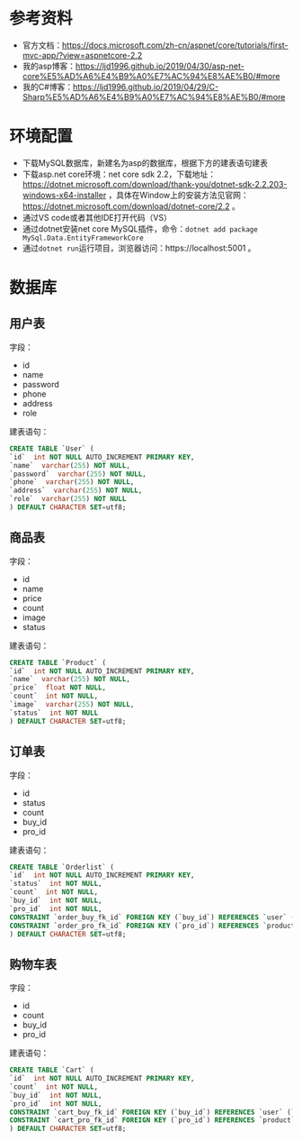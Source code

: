 # 参考资料

- 官方文档：https://docs.microsoft.com/zh-cn/aspnet/core/tutorials/first-mvc-app/?view=aspnetcore-2.2
- 我的asp博客：https://ljd1996.github.io/2019/04/30/asp-net-core%E5%AD%A6%E4%B9%A0%E7%AC%94%E8%AE%B0/#more
- 我的C#博客：https://ljd1996.github.io/2019/04/29/C-Sharp%E5%AD%A6%E4%B9%A0%E7%AC%94%E8%AE%B0/#more

# 环境配置

- 下载MySQL数据库，新建名为asp的数据库，根据下方的建表语句建表
- 下载asp.net core环境：net core sdk 2.2，下载地址：https://dotnet.microsoft.com/download/thank-you/dotnet-sdk-2.2.203-windows-x64-installer ，具体在Window上的安装方法见官网：https://dotnet.microsoft.com/download/dotnet-core/2.2 。
- 通过VS code或者其他IDE打开代码（VS）
- 通过dotnet安装net core MySQL插件，命令：`dotnet add package  MySql.Data.EntityFrameworkCore`
- 通过`dotnet run`运行项目，浏览器访问：https://localhost:5001 。

# 数据库

## 用户表

字段：

- id
- name
- password
- phone
- address
- role

建表语句：

```sql
CREATE TABLE `User` (
`id`  int NOT NULL AUTO_INCREMENT PRIMARY KEY,
`name`  varchar(255) NOT NULL,
`password`  varchar(255) NOT NULL,
`phone`  varchar(255) NOT NULL,
`address`  varchar(255) NOT NULL,
`role`  varchar(255) NOT NULL
) DEFAULT CHARACTER SET=utf8;
```

## 商品表

字段：

- id
- name
- price
- count
- image
- status

建表语句：

```sql
CREATE TABLE `Product` (
`id`  int NOT NULL AUTO_INCREMENT PRIMARY KEY,
`name`  varchar(255) NOT NULL,
`price`  float NOT NULL,
`count`  int NOT NULL,
`image`  varchar(255) NOT NULL,
`status`  int NOT NULL
) DEFAULT CHARACTER SET=utf8;
```

## 订单表

字段：

- id
- status
- count
- buy_id
- pro_id

建表语句：

```sql
CREATE TABLE `Orderlist` (
`id`  int NOT NULL AUTO_INCREMENT PRIMARY KEY,
`status`  int NOT NULL,
`count`  int NOT NULL,
`buy_id`  int NOT NULL,
`pro_id`  int NOT NULL,
CONSTRAINT `order_buy_fk_id` FOREIGN KEY (`buy_id`) REFERENCES `user` (`id`) ON DELETE CASCADE ON UPDATE CASCADE,
CONSTRAINT `order_pro_fk_id` FOREIGN KEY (`pro_id`) REFERENCES `product` (`id`) ON DELETE SET NULL ON UPDATE CASCADE
) DEFAULT CHARACTER SET=utf8;
```

## 购物车表

字段：

- id
- count
- buy_id
- pro_id

建表语句：

```sql
CREATE TABLE `Cart` (
`id`  int NOT NULL AUTO_INCREMENT PRIMARY KEY,
`count`  int NOT NULL,
`buy_id`  int NOT NULL,
`pro_id`  int NOT NULL,
CONSTRAINT `cart_buy_fk_id` FOREIGN KEY (`buy_id`) REFERENCES `user` (`id`) ON DELETE CASCADE ON UPDATE CASCADE,
CONSTRAINT `cart_pro_fk_id` FOREIGN KEY (`pro_id`) REFERENCES `product` (`id`) ON DELETE CASCADE ON UPDATE CASCADE
) DEFAULT CHARACTER SET=utf8;
```
